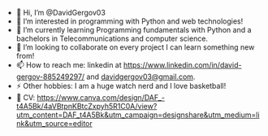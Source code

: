 - 👋 Hi, I’m @DavidGergov03
- 👀 I’m interested in programming with Python and web technologies!
- 🌱 I’m currently learning Programming fundamentals with Python and a bachelors in Telecommunications and computer science.
- 💞️ I’m looking to collaborate on every project I can learn something new from!
- 📫 How to reach me: linkedin at https://www.linkedin.com/in/david-gergov-885249297/ and davidgergov03@gmail.com.
- ⚡ Other hobbies: I am a huge watch nerd and I love basketball!
- 💼 CV: https://www.canva.com/design/DAF_-t4A5Bk/4aVBtpnKBtcZxpyh5R1C0A/view?utm_content=DAF_t4A5Bk&utm_campaign=designshare&utm_medium=link&utm_source=editor
<!---
DavidGergov03/DavidGergov03 is a ✨ special ✨ repository because its `README.md` (this file) appears on your GitHub profile.
You can click the Preview link to take a look at your changes.
--->
